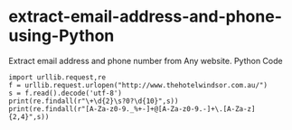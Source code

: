 # extract-email-address-and-phone-using-Python

Extract email address and phone number from Any website.
Python Code
```
import urllib.request,re
f = urllib.request.urlopen("http://www.thehotelwindsor.com.au/")
s = f.read().decode('utf-8')
print(re.findall(r"\+\d{2}\s?0?\d{10}",s))
print(re.findall(r"[A-Za-z0-9._%+-]+@[A-Za-z0-9.-]+\.[A-Za-z]{2,4}",s))
```
